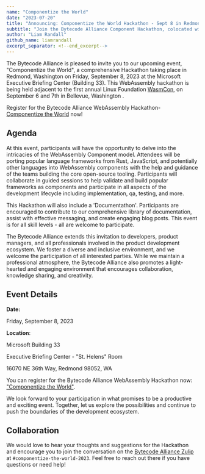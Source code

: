 ```yaml
---
name: "Componentize the World"
date: "2023-07-20"
title: "Announcing: Componentize the World Hackathon - Sept 8 in Redmond, WA"
subtitle: "Join the Bytecode Alliance Component Hackathon, colocated with the Linux Foundation WasmCON"
author: "Liam Randall"
github_name: liamrandall
excerpt_separator: <!--end_excerpt-->
---
```


The Bytecode Alliance is pleased to invite you to our upcoming event, "Componentize the World", a comprehensive Hackathon taking place in Redmond, Washington on Friday, September 8, 2023 at the Microsoft Executive Briefing Center (Building 33). This WebAssembly hackathon is being held adjacent to the first annual Linux Foundation [WasmCon](https://events.linuxfoundation.org/wasmcon/), on September 6 and 7th in Bellevue, Washington .

Register for the Bytecode Alliance WebAssembly Hackathon- [Componentize the World](https://www.eventbrite.com/e/bytecode-alliance-componentize-the-world-tickets-681895717447) now!
<!--end_excerpt-->

## Agenda

At this event, participants will have the opportunity to delve into the intricacies of the WebAssembly Component model. Attendees will be porting popular language frameworks from Rust, JavaScript, and potentially other languages into WebAssembly components with the help and guidance of the teams building the core open-source tooling. Participants will collaborate in guided sessions to help validate and build popular frameworks as components and participate in all aspects of the development lifecycle including implementation, qa, testing, and more.

This Hackathon will also include a 'Documentathon'. Participants are encouraged to contribute to our comprehensive library of documentation, assist with effective messaging, and create engaging blog posts. This event is for all skill levels - all are welcome to participate.

The Bytecode Alliance extends this invitation to developers, product managers, and all professionals involved in the product development ecosystem. We foster a diverse and inclusive environment, and we welcome the participation of all interested parties. While we maintain a professional atmosphere, the Bytecode Alliance also promotes a light-hearted and engaging environment that encourages collaboration, knowledge sharing, and creativity.


## Event Details

**Date:**

Friday, September 8, 2023 

**Location**: 

Microsoft Building 33

Executive Briefing Center - "St. Helens" Room

16070 NE 36th Way, Redmond 98052, WA

You can register for the Bytecode Alliance WebAssembly Hackathon now: ["Componentize the World"](https://www.eventbrite.com/e/bytecode-alliance-componentize-the-world-tickets-681895717447).

We look forward to your participation in what promises to be a productive and exciting event. Together, let us explore the possibilities and continue to push the boundaries of the development ecosystem.


## Collaboration

We would love to hear your thoughts and suggestions for the Hackathon and encourage you to join the conversation on the [Bytecode Alliance Zulip](https://bytecodealliance.zulipchat.com/) at `#componentize-the-world-2023`. Feel free to reach out there if you have questions or need help!
